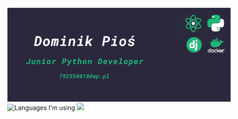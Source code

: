 ![Github Background](https://github.com/PiochU19/PiochU19/blob/main/background-github.png?raw=true)
![Languages I'm using](https://github-readme-stats.vercel.app/api/top-langs/?username=PiochU19&layout=compact&theme=blueberry)
![](https://visitor-badge.laobi.icu/badge?page_id=PiochU19.PiochU19)
